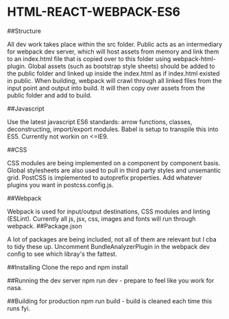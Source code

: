 HTML-REACT-WEBPACK-ES6
=================

##Structure

All dev work takes place within the src folder. Public acts as an intermediary for webpack dev server, which will host assets from memory and link them to an index.html file that is copied over to this folder using webpack-html-plugin. Global assets (such as bootstrap style sheets) should be added to the public folder and linked up inside the index.html as if index.html existed in public. When building, webpack will crawl through all linked files from the input point and output into build. It will then copy over assets from the public folder and add to build.

##Javascript

Use the latest javascript ES6 standards: arrow functions, classes, deconstructing, import/export modules. Babel is setup to transpile this into ES5. Currently not workin on <=IE9.

##CSS

CSS modules are being implemented on a component by component basis. Global stylesheets are also used to pull in third party styles and unsemantic grid. PostCSS is implemented to autoprefix properties. Add whatever plugins you want in postcss.config.js.

##Webpack

Webpack is used for input/output destinations, CSS modules and linting (ESLint). Currently all js, jsx, css, images and fonts will run through webpack.
##Package.json

A lot of packages are being included, not all of them are relevant but I cba to tidy these up. Uncomment BundleAnalyzerPlugin in the webpack dev config to see which libray's the fattest.

##Installing
Clone the repo and npm install

##Running the dev server
npm run dev - prepare to feel like you work for nasa.

##Building for production
npm run build - build is cleaned each time this runs fyi.
